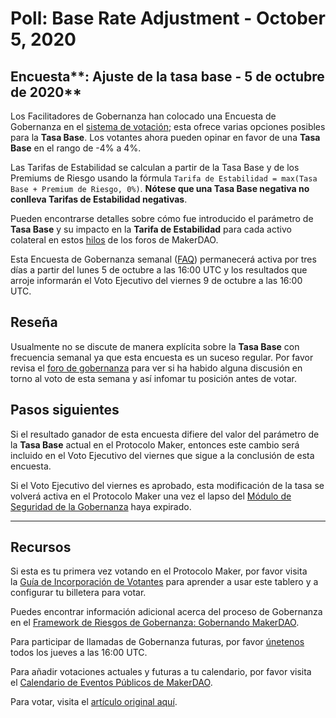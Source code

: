 # **Poll: Base Rate Adjustment - October 5, 2020**

## Encuesta**: Ajuste de la tasa base - 5 de octubre de 2020**

Los Facilitadores de Gobernanza han colocado una Encuesta de Gobernanza en el [sistema de votación](https://vote.makerdao.com/polling); esta ofrece varias opciones posibles para la **Tasa Base**. Los votantes ahora pueden opinar en favor de una **Tasa Base** en el rango de -4% a 4%.

Las Tarifas de Estabilidad se calculan a partir de la Tasa Base y de los Premiums de Riesgo usando la fórmula `Tarifa de Estabilidad = max(Tasa Base + Premium de Riesgo, 0%)`. **Nótese que una Tasa Base negativa no conlleva Tarifas de Estabilidad negativas**.

Pueden encontrarse detalles sobre cómo fue introducido el parámetro de **Tasa Base** y su impacto en la **Tarifa de Estabilidad** para cada activo colateral en estos [hilos](https://forum.makerdao.com/tag/base-rate) de los foros de MakerDAO.

Esta Encuesta de Gobernanza semanal ([FAQ](https://community-development.makerdao.com/governance/governance)) permanecerá activa por tres días a partir del lunes 5 de octubre a las 16:00 UTC y los resultados que arroje informarán el Voto Ejecutivo del viernes 9 de octubre a las 16:00 UTC.

## **Reseña**

Usualmente no se discute de manera explícita sobre la **Tasa Base** con frecuencia semanal ya que esta encuesta es un suceso regular. Por favor revisa el [foro de gobernanza](https://forum.makerdao.com/c/governance) para ver si ha habido alguna discusión en torno al voto de esta semana y así infomar tu posición antes de votar.

## Pasos siguientes

Si el resultado ganador de esta encuesta difiere del valor del parámetro de la **Tasa Base** actual en el Protocolo Maker, entonces este cambio será incluido en el Voto Ejecutivo del viernes que sigue a la conclusión de esta encuesta.

Si el Voto Ejecutivo del viernes es aprobado, esta modificación de la tasa se volverá activa  en el Protocolo Maker una vez el lapso del [Módulo de Seguridad de la Gobernanza](https://forum.makerdao.com/tag/govsec-module) haya expirado.

---

## **Recursos**

Si esta es tu primera vez votando en el Protocolo Maker, por favor visita la [Guía de Incorporación de Votantes](https://community-development.makerdao.com/onboarding/voter-onboarding) para aprender a usar este tablero y a configurar tu billetera para votar.

Puedes encontrar información adicional acerca del proceso de Gobernanza en el [Framework de Riesgos de Gobernanza: Gobernando MakerDAO](https://community-development.makerdao.com/governance/governance-risk-framework).

Para participar de llamadas de Gobernanza futuras, por favor [únetenos](https://community-development.makerdao.com/governance/governance-and-risk-meetings) todos los jueves a las 16:00 UTC.

Para añadir votaciones actuales y futuras a tu calendario, por favor visita el [Calendario de Eventos Públicos de MakerDAO](https://calendar.google.com/calendar/embed?src=makerdao.com_3efhm2ghipksegl009ktniomdk%40group.calendar.google.com&ctz=America%2FLos_Angeles).

Para votar, visita el [artículo original aquí](https://github.com/makerdao/community/blob/236a7203c8fc1519a17f716f8a579a2461d5bbec/governance/polls/Base%20Rate%20Adjustment%20-%20October%205%2C%202020.md).
